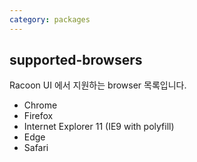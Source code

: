 ```yaml
---
category: packages
---
```


## supported-browsers

Racoon UI 에서 지원하는 browser 목록입니다.

* Chrome
* Firefox
* Internet Explorer 11 (IE9 with polyfill)
* Edge
* Safari